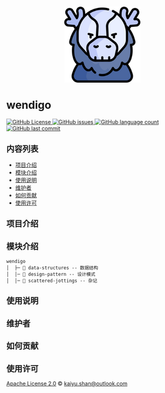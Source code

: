<p align="center">
<img src="./logo.png" alt="wendigo" width="200" height="200"/>
</p>

# wendigo

<p>
  <a target="_blank" href="https://github.com/conifercone/wendigo">
    <img alt="GitHub License" src="https://img.shields.io/github/license/conifercone/wendigo">
  </a>
  <a target="_blank" href="https://github.com/conifercone/wendigo">
    <img alt="GitHub issues" src="https://img.shields.io/github/issues/conifercone/wendigo">
  </a>
  <a target="_blank" href="https://github.com/conifercone/wendigo">
    <img alt="GitHub language count" src="https://img.shields.io/github/languages/count/conifercone/wendigo">
  </a>
  <a target="_blank" href="https://github.com/conifercone/wendigo">
    <img alt="GitHub last commit" src="https://img.shields.io/github/last-commit/conifercone/wendigo/main">
  </a>
</p>

## 内容列表

- [项目介绍](#项目介绍)
- [模块介绍](#模块介绍)
- [使用说明](#使用说明)
- [维护者](#维护者)
- [如何贡献](#如何贡献)
- [使用许可](#使用许可)

## 项目介绍

## 模块介绍

```text
wendigo
│  ├─ 📂 data-structures -- 数据结构
│  │─ 📂 design-pattern -- 设计模式
│  │─ 📂 scattered-jottings -- 杂记
```

## 使用说明

## 维护者

## 如何贡献

## 使用许可

[Apache License 2.0](LICENSE) © kaiyu.shan@outlook.com



